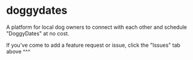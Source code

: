 # doggydates
A platform for local dog owners to connect with each other and schedule "DoggyDates" at no cost.

If you've come to add a feature request or issue, click the "Issues" tab above ^^^
